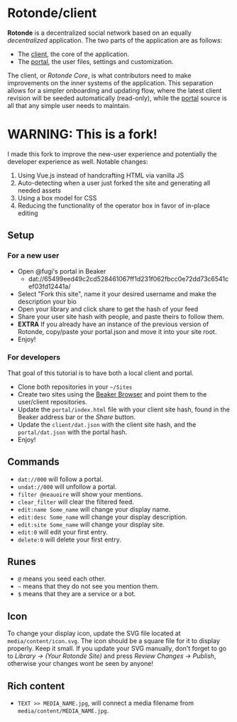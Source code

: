 # Rotonde/client

**Rotonde** is a decentralized social network based on an equally *decentralized* application. The two parts of the application are as follows:

- The [client](https://github.com/Rotonde/rotonde-client), the core of the application.
- The [portal](https://github.com/Rotonde/rotonde-portal), the user files, settings and customization.

The client, or *Rotonde Core*, is what contributors need to make improvements on the inner systems of the application. This separation allows for a simpler onboarding and updating flow, where the latest client revision will be seeded automatically (read-only), while the [portal](https://github.com/Rotonde/rotonde-portal) source is all that any simple user needs to maintain.

# WARNING: This is a fork!

I made this fork to improve the new-user experience and potentially the developer experience as well. Notable changes:

1) Using Vue.js instead of handcrafting HTML via vanilla JS
2) Auto-detecting when a user just forked the site and generating all needed assets
3) Using a box model for CSS
4) Reducing the functionality of the operator box in favor of in-place editing

## Setup

### For a new user

- Open @fugi's portal in Beaker
    - dat://65499eed49c2cd528461067ff1d231f062fbcc0e72dd73c6541cef03fd12441a/
- Select "Fork this site", name it your desired username and make the description your bio
- Open your library and click share to get the hash of your feed
- Share your user site hash with people, and paste theirs to follow them.
- **EXTRA** If you already have an instance of the previous version of Rotonde, copy/paste your portal.json and move it into your site root.
- Enjoy!

### For developers

That goal of this tutorial is to have both a local client and portal.

- Clone both repositories in your `~/Sites`
- Create two sites using the [Beaker Browser](https://beakerbrowser.com) and point them to the user/client repositories.
- Update the `portal/index.html` file with your client site hash, found in the Beaker address bar or the *Share* button.
- Update the `client/dat.json` with the client site hash, and the `portal/dat.json` with the portal hash.
- Enjoy!

## Commands

- `dat://000` will follow a portal.
- `undat://000` will unfollow a portal.
- `filter @neauoire` will show your mentions.
- `clear_filter` will clear the filtered feed.
- `edit:name Some_name` will change your display name.
- `edit:desc Some_name` will change your display description.
- `edit:site Some_name` will change your display site.
- `edit:0` will edit your first entry.
- `delete:0` will delete your first entry.

## Runes

- `@` means you seed each other.
- `~` means that they do not see you mention them.
- `$` means that they are a service or a bot.

## Icon

To change your display icon, update the SVG file located at `media/content/icon.svg`. The icon should be a square file for it to display properly. Keep it small. If you update your SVG manually, don't forget to go to *Library -> (Your Rotonde Site)* and press *Review Changes -> Publish*, otherwise your changes wont be seen by anyone!

## Rich content

- `TEXT >> MEDIA_NAME.jpg`, will connect a media filename from `media/content/MEDIA_NAME.jpg`.
